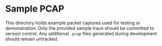 # Sample PCAP

This directory holds example packet captures used for testing or demonstration.
Only the provided sample trace should be committed to version control. Any
additional `.pcap` files generated during development should remain untracked.

